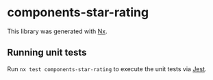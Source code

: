 # components-star-rating

This library was generated with [Nx](https://nx.dev).

## Running unit tests

Run `nx test components-star-rating` to execute the unit tests via [Jest](https://jestjs.io).

